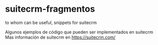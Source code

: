 # suitecrm-fragmentos
to whom can be useful, snippets for suitecrm


Algunos ejemplos de código que pueden ser implementados en suitecrm
Mas información de suitecrm en https://suitecrm.com/
